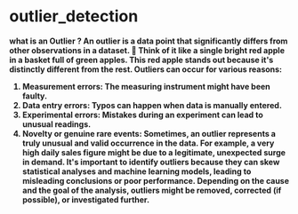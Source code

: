 # outlier_detection
<b>what is an Outlier ?
An outlier is a data point that significantly differs from other observations in a dataset. 🧐
Think of it like a single bright red apple in a basket full of green apples. This red apple stands out because it's distinctly different from the rest.
Outliers can occur for various reasons:
1. Measurement errors: The measuring instrument might have been faulty.
2. Data entry errors: Typos can happen when data is manually entered.
3. Experimental errors: Mistakes during an experiment can lead to unusual readings.
4. Novelty or genuine rare events: Sometimes, an outlier represents a truly unusual and valid occurrence in the data. For example, a very high daily sales figure might be due to a legitimate, unexpected surge in demand.
It's important to identify outliers because they can skew statistical analyses and machine learning models, leading to misleading conclusions or poor performance. Depending on the cause and the goal of the analysis, outliers might be removed, corrected (if possible), or investigated further.
